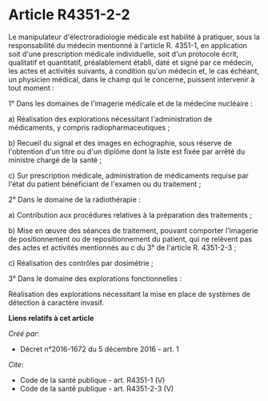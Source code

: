 # Article R4351-2-2

Le manipulateur d'électroradiologie médicale est habilité à pratiquer, sous la responsabilité du médecin mentionné à
l'article R. 4351-1, en application soit d'une prescription médicale individuelle, soit d'un protocole écrit, qualitatif et
quantitatif, préalablement établi, daté et signé par ce médecin, les actes et activités suivants, à condition qu'un médecin
et, le cas échéant, un physicien médical, dans le champ qui le concerne, puissent intervenir à tout moment : 

1° Dans les domaines de l'imagerie médicale et de la médecine nucléaire : 

a) Réalisation des explorations nécessitant l'administration de médicaments, y compris radiopharmaceutiques ; 

b) Recueil du signal et des images en échographie, sous réserve de l'obtention d'un titre ou d'un diplôme dont la liste est
fixée par arrêté du ministre chargé de la santé ; 

c) Sur prescription médicale, administration de médicaments requise par l'état du patient bénéficiant de l'examen ou du
traitement ; 

2° Dans le domaine de la radiothérapie : 

a) Contribution aux procédures relatives à la préparation des traitements ; 

b) Mise en œuvre des séances de traitement, pouvant comporter l'imagerie de positionnement ou de repositionnement du patient,
qui ne relèvent pas des actes et activités mentionnés au c du 3° de l'article R. 4351-2-3 ; 

c) Réalisation des contrôles par dosimétrie ; 

3° Dans le domaine des explorations fonctionnelles : 

Réalisation des explorations nécessitant la mise en place de systèmes de détection à caractère invasif.

**Liens relatifs à cet article**

_Créé par_:

  - Décret n°2016-1672 du 5 décembre 2016 - art. 1

_Cite_:

  - Code de la santé publique - art. R4351-1 (V)
  - Code de la santé publique - art. R4351-2-3 (V)
